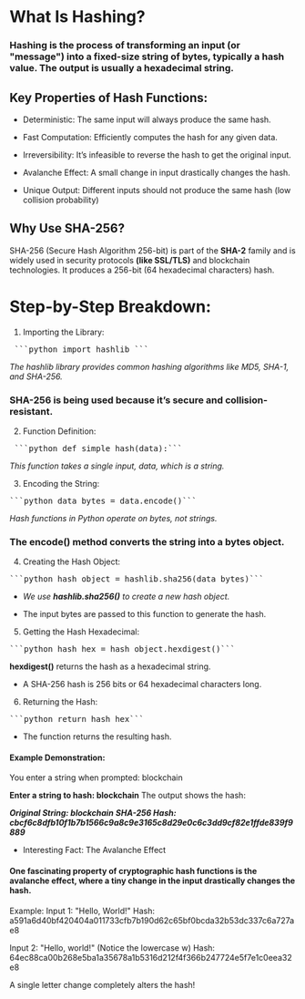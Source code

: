 # What Is Hashing?

### Hashing is the process of transforming an input (or "message") into a fixed-size string of bytes, typically a hash value. The output is usually a hexadecimal string.

## Key Properties of Hash Functions:
- Deterministic: The same input will always produce the same hash.

- Fast Computation: Efficiently computes the hash for any given data.

- Irreversibility: It’s infeasible to reverse the hash to get the original input.

- Avalanche Effect: A small change in input drastically changes the hash.

- Unique Output: Different inputs should not produce the same hash (low collision probability)

## Why Use SHA-256?

SHA-256 (Secure Hash Algorithm 256-bit) is part of the **SHA-2** family and is widely used in security protocols **(like SSL/TLS)** and blockchain technologies. It produces a 256-bit (64 hexadecimal characters) hash.

# Step-by-Step Breakdown:

1. Importing the Library:

<pre> ```python import hashlib ``` </pre>
*The hashlib library provides common hashing algorithms like MD5, SHA-1, and SHA-256.*

### SHA-256 is being used because it’s secure and collision-resistant.

2. Function Definition:

<pre> ```python def simple_hash(data):``` </pre>
*This function takes a single input, data, which is a string.*

3. Encoding the String:

<pre>```python data_bytes = data.encode()``` </pre>
*Hash functions in Python operate on bytes, not strings.*

### The **encode()** method converts the string into a bytes object.

4. Creating the Hash Object:

<pre>```python hash_object = hashlib.sha256(data_bytes)``` </pre>
- *We use **hashlib.sha256()** to create a new hash object.*

- The input bytes are passed to this function to generate the hash.

5. Getting the Hash Hexadecimal:

<pre>```python hash_hex = hash_object.hexdigest()``` </pre>
**hexdigest()** returns the hash as a hexadecimal string.

- A SHA-256 hash is 256 bits or 64 hexadecimal characters long.

6. Returning the Hash:

<pre>```python return hash_hex``` </pre>
- The function returns the resulting hash.

#### Example Demonstration:
You enter a string when prompted: blockchain

**Enter a string to hash: blockchain**
The output shows the hash:

***Original String: blockchain**
**SHA-256 Hash: cbcf6c8dfb10f1b7b1566c9a8c9e3165c8d29e0c6c3dd9cf82e1ffde839f9889***

- Interesting Fact: The Avalanche Effect
#### One fascinating property of cryptographic hash functions is the avalanche effect, where a tiny change in the input drastically changes the hash.

Example:
Input 1: "Hello, World!"
Hash: a591a6d40bf420404a011733cfb7b190d62c65bf0bcda32b53dc337c6a727ae8

Input 2: "Hello, world!" (Notice the lowercase w)
Hash: 64ec88ca00b268e5ba1a35678a1b5316d212f4f366b247724e5f7e1c0eea32e8

A single letter change completely alters the hash!

